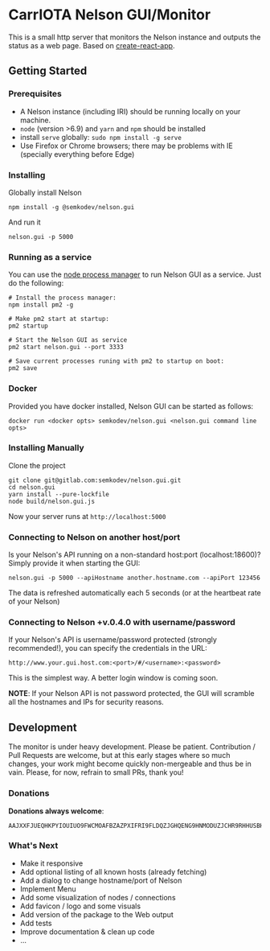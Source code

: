 # CarrIOTA Nelson GUI/Monitor

This is a small http server that monitors the Nelson instance and outputs the status as a web page.
Based on [create-react-app](https://github.com/facebookincubator/create-react-app).

## Getting Started

### Prerequisites

- A Nelson instance (including IRI) should be running locally on your machine.
- `node` (version >6.9) and `yarn` and `npm` should be installed
- install `serve` globally: `sudo npm install -g serve`
- Use Firefox or Chrome browsers; there may be problems with IE (specially everything before Edge)

### Installing

Globally install Nelson

```
npm install -g @semkodev/nelson.gui
```

And run it

```
nelson.gui -p 5000
```

### Running as a service

You can use the [node process manager](http://pm2.keymetrics.io/) to run Nelson GUI as a service.
Just do the following:

```
# Install the process manager:
npm install pm2 -g

# Make pm2 start at startup:
pm2 startup

# Start the Nelson GUI as service
pm2 start nelson.gui --port 3333

# Save current processes runing with pm2 to startup on boot:
pm2 save
```

### Docker

Provided you have docker installed, Nelson GUI can be started as follows:

```
docker run <docker opts> semkodev/nelson.gui <nelson.gui command line opts>
```

### Installing Manually

Clone the project

```
git clone git@gitlab.com:semkodev/nelson.gui.git
cd nelson.gui
yarn install --pure-lockfile
node build/nelson.gui.js
```

Now your server runs at `http://localhost:5000`

### Connecting to Nelson on another host/port

Is your Nelson's API running on a non-standard host:port (localhost:18600)?
Simply provide it when starting the GUI:

```
nelson.gui -p 5000 --apiHostname another.hostname.com --apiPort 123456
```

The data is refreshed automatically each 5 seconds (or at the heartbeat rate of your Nelson)

### Connecting to Nelson +v.0.4.0 with username/password

If your Nelson's API is username/password protected (strongly recommended!),
you can specify the credentials in the URL:

```
http://www.your.gui.host.com:<port>/#/<username>:<password>
```

This is the simplest way. A better login window is coming soon.

**NOTE**: If your Nelson API is not password protected, the GUI will
scramble all the hostnames and IPs for security reasons.

## Development

The monitor is under heavy development. Please be patient.
Contribution / Pull Requests are welcome, but at this early stages where so much changes, your
work might become quickly non-mergeable and thus be in vain.
Please, for now, refrain to small PRs, thank you!

### Donations

**Donations always welcome**:

```
AAJXXFJUEQHKPYIOUIUO9FWCMOAFBZAZPXIFRI9FLDQZJGHQENG9HNMODUZJCHR9RHHUSBHWJELGRDOWZRNWYLYCQW
```

### What's Next

- Make it responsive
- Add optional listing of all known hosts (already fetching)
- Add a dialog to change hostname/port of Nelson
- Implement Menu
- Add some visualization of nodes / connections
- Add favicon / logo and some visuals
- Add version of the package to the Web output
- Add tests
- Improve documentation & clean up code
- ...
